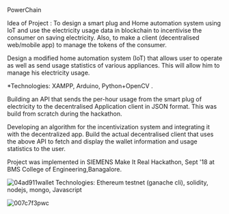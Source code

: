 PowerChain 

Idea of Project :
To design a smart plug and Home automation system using IoT and use the electricity usage data in blockchain to incentivise 
the consumer on saving electricity.
Also, to make a client (decentralised web/mobile app) to manage the tokens of the consumer.


Design a modified home automation system (IoT) that allows user to operate as well as send usage statistics of various appliances. This will allow him to manage his electricity usage.

*Technologies: XAMPP, Arduino, Python+OpenCV .

Building an API that sends the per-hour usage from the smart plug of electricity to the decentralised Application client in JSON format.
This was build from scratch during the hackathon.

Developing an algorithm for the incentivization system and integrating it with the decentralized app.
Build the actual decentralised client that uses the above API to fetch and display the wallet information and usage statistics to the user.



Project was implemented in SIEMENS Make It Real Hackathon, Sept '18 at BMS College of Engineering,Banagalore.


 ![04ad911wallet](https://user-images.githubusercontent.com/26904968/142360969-b715e21f-54cf-4dbc-b759-7f41416f169e.png)
 Technologies: Ethereum testnet (ganache cli), solidity, nodejs, mongo, Javascript 
 
 
![007c7f3pwc](https://user-images.githubusercontent.com/26904968/142360991-859338df-d420-4024-ac5c-708d713f3498.png)
